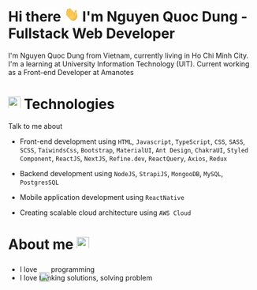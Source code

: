 # Hi there <img src="https://raw.githubusercontent.com/ABSphreak/ABSphreak/master/gifs/Hi.gif" width="30px" height="30px"/> I'm Nguyen Quoc Dung - Fullstack Web Developer

I'm Nguyen Quoc Dung from Vietnam, currently living in Ho Chi Minh City. I'm a learning at University Information Technology (UIT). Current working as a Front-end Developer at Amanotes
# <img src="https://github.githubassets.com/images/icons/emoji/unicode/26a1.png" width="25px" height="25px"/> Technologies
Talk to me about

- Front-end development using `HTML`, `Javascript`, `TypeScript`, `CSS`, `SASS`, `SCSS`, `TaiwindsCss`, `Bootstrap`, `MaterialUI`, `Ant Design`, `ChakraUI`, `Styled Component`, `ReactJS`, `NextJS`, `Refine.dev`, `ReactQuery`, `Axios`, `Redux`

- Backend development using `NodeJS`, `StrapiJS`, `MongooDB`, `MySQL`, `PostgresSQL`

- Mobile application development using `ReactNative`

- Creating scalable cloud architecture using `AWS Cloud`


# About me <img src="https://github.githubassets.com/images/icons/emoji/unicode/1f914.png" width="25px" height="25px" margin="-4px"/>

- I love <img src="https://github.githubassets.com/images/icons/emoji/unicode/2764.png" width="20px" height="20px" style="transform:translate(0px, 20px)" /> programming
- I love thinking solutions, solving problem
